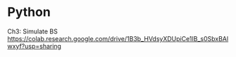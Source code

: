 # Python

Ch3: Simulate BS https://colab.research.google.com/drive/1B3b_HVdsyXDUpiCe1IB_s0SbxBAlwxyf?usp=sharing

